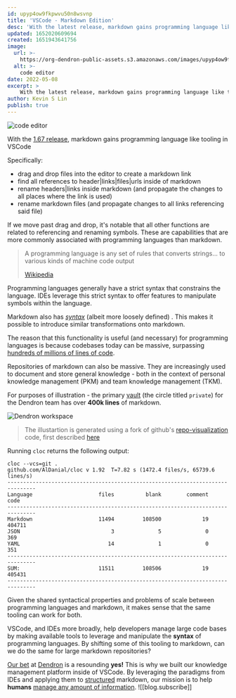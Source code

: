 ```yaml
---
id: upyp4ow9fkpwvu50n8wsvnp
title: 'VSCode - Markdown Edition'
desc: 'With the latest release, markdown gains programming language like tooling in VSCode'
updated: 1652020609694
created: 1651943641756
image:
  url: >-
    https://org-dendron-public-assets.s3.amazonaws.com/images/upyp4ow9fkpwvu50n8wsvnp-pexels-neo-2653362.jpg
  alt: >-
    code editor 
date: 2022-05-08
excerpt: >
    With the latest release, markdown gains programming language like tooling in VSCode 
author: Kevin S Lin
publish: true
---
```


![code editor](https://org-dendron-public-assets.s3.amazonaws.com/images/upyp4ow9fkpwvu50n8wsvnp-pexels-neo-2653362.jpg)

With the [1.67 release](https://code.visualstudio.com/updates/v1_67), markdown gains programming language like tooling in VSCode 

Specifically:

- drag and drop files into the editor to create a markdown link
- find all references to header|links|files|urls inside of markdown
- rename headers|links inside markdown  (and propagate the changes to all places where the link is used)
- rename markdown files (and propagate changes to all links referencing said file)

If we move past drag and drop, it's notable that all other functions are related to referencing and renaming symbols. These are capabilities that are more commonly associated with programming languages than markdown. 

> A programming language is any set of rules that converts strings... to various kinds of machine code output
> 
> [Wikipedia](https://en.wikipedia.org/wiki/Programming_language#Static_semantics)

Programming languages generally have a strict syntax that constrains the language. IDEs leverage this strict syntax to offer features to manipulate symbols within the language. 

Markdown also has *[syntax](https://daringfireball.net/projects/markdown/syntax)* (albeit more loosely defined) . This makes it possible to introduce similar transformations onto markdown. 

The reason that this functionality is useful (and necessary) for programming languages is because codebases today can be massive, surpassing [hundreds of millions of lines of code](https://www.quora.com/How-many-lines-of-code-is-Google-Chrome). 

Repositories of markdown can also be massive. They are increasingly used to document and store general knowledge - both in the context of personal knowledge management (PKM) and team knowledge management (TKM). 

For purposes of illustration - the primary [vault](https://wiki.dendron.so/notes/6682fca0-65ed-402c-8634-94cd51463cc4) (the circle titled `private`) for the Dendron team has over **400k lines** of markdown. 

![Dendron workspace](https://org-dendron-public-assets.s3.amazonaws.com/images/upyp4ow9fkpwvu50n8wsvnp-dendron-private.png)
> The illustartion is generated using a fork of github's [repo-visualization](https://github.com/kevinslin/repo-visualizer) code, first described [here](https://githubnext.com/projects/repo-visualization/)

Running `cloc` returns the following output:

```
cloc --vcs=git .
github.com/AlDanial/cloc v 1.92  T=7.82 s (1472.4 files/s, 65739.6 lines/s)
-------------------------------------------------------------------------------
Language                     files          blank        comment           code
-------------------------------------------------------------------------------
Markdown                     11494         108500             19         404711
JSON                             3              5              0            369
YAML                            14              1              0            351
-------------------------------------------------------------------------------
SUM:                         11511         108506             19         405431
-------------------------------------------------------------------------------
```


Given the shared syntactical properties and problems of scale between programming languages and markdown, it makes sense that the same tooling can work for both.

VSCode, and IDEs more broadly, help developers manage large code bases by making available tools to leverage and manipulate the **syntax** of programming languages. By shifting some of this tooling to markdown, can we do the same for large markdown repositories?

[Our bet](https://blog.dendron.so/notes/N9VxT7G5SovmncezBAGO2) at [Dendron](https://www.dendron.so/) is a resounding **yes!** This is why we built our knowledge management platform inside of VSCode. By leveraging the paradigms from IDEs and applying them to [structured](https://wiki.dendron.so/notes/c5e5adde-5459-409b-b34d-a0d75cbb1052) markdown, our mission is to help **humans** [manage any amount of information](https://www.kevinslin.com/notes/e1455752-b052-4212-ac6e-cc054659f2bb).
![[blog.subscribe]]

